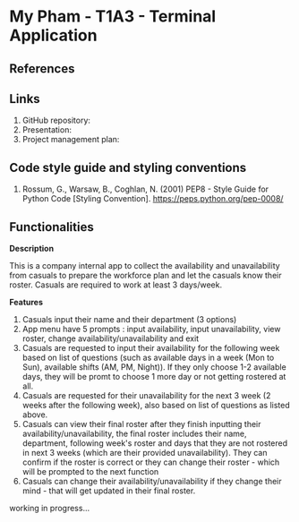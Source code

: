 # My Pham - T1A3 - Terminal Application 

## References

## Links
1. GitHub repository:
2. Presentation:
3. Project management plan:

## Code style guide and styling conventions

1. Rossum, G., Warsaw, B., Coghlan, N. (2001) PEP8 - Style Guide for Python Code [Styling Convention]. https://peps.python.org/pep-0008/

## Functionalities

**Description**

This is a company internal app to collect the availability and unavailability from casuals to prepare the workforce plan and let the casuals know their roster.
Casuals are required to work at least 3 days/week.

**Features**
1. Casuals input their name and their department (3 options)
2. App menu have 5 prompts : input availability, input unavailability, view roster, change availability/unavailability and exit
3. Casuals are requested to input their availability for the following week based on list of questions (such as available days in a week (Mon to Sun), available shifts (AM, PM, Night)). If they only choose 1-2 available days, they will be promt to choose 1 more day or not getting rostered at all.
4. Casuals are requested for their unavailability for the next 3 week (2 weeks after the following week), also based on list of questions as listed above.
5. Casuals can view their final roster after they finish inputting their availability/unavailability, the final roster includes their name, department, following week's roster and days that they are not rostered in next 3 weeks (which are their provided unavailability). They can confirm if the roster is correct or they can change their roster - which will be prompted to the next function
6. Casuals can change their availability/unavailability if they change their mind - that will get updated in their final roster.

working in progress...